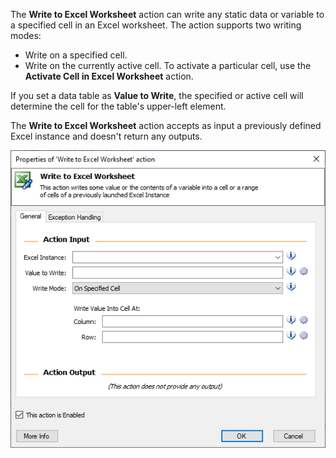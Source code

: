 The **Write to Excel Worksheet** action can write any static data or variable to a specified cell in an Excel worksheet. The action supports two writing modes:

- Write on a specified cell.
- Write on the currently active cell. To activate a particular cell, use the **Activate Cell in Excel Worksheet** action. 

If you set a data table as **Value to Write**, the specified or active cell will determine the cell for the table's upper-left element.

The **Write to Excel Worksheet** action accepts as input a previously defined Excel instance and doesn't return any outputs. 

![write to excel action properties](..\media\write-to-excel-action-properties.png)
